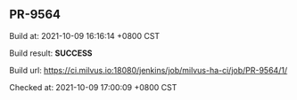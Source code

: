 <h2><a name="pr-9564" class="anchor" href="#pr-9564" rel="nofollow" aria-hidden="true"><span class="octicon octicon-link"></span></a>PR-9564</h2>

<p>Build at: 2021-10-09 16:16:14 +0800 CST</p>

<p>Build result: <strong>SUCCESS</strong></p>

<p>Build url: <a href="https://ci.milvus.io:18080/jenkins/job/milvus-ha-ci/job/PR-9564/1/" rel="nofollow">https://ci.milvus.io:18080/jenkins/job/milvus-ha-ci/job/PR-9564/1/</a></p>

<p>Checked at: 2021-10-09 17:00:09 +0800 CST</p>
